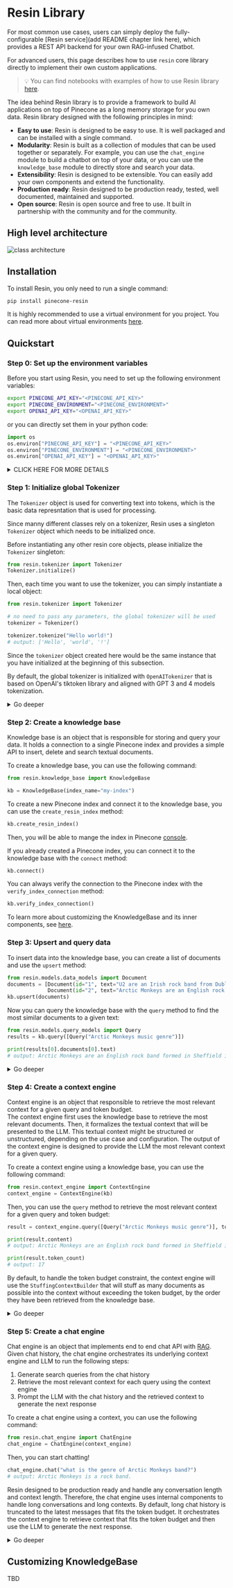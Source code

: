 # Resin Library

For most common use cases, users can simply deploy the fully-configurable [Resin service](add README chapter link here), which provides a REST API backend for your own RAG-infused Chatbot.  

For advanced users, this page describes how to use `resin` core library directly to implement their own custom applications. 


> 💡 You can find notebooks with examples of how to use Resin library [here](../examples).

The idea behind Resin library is to provide a framework to build AI applications on top of Pinecone as a long memory storage for you own data. Resin library designed with the following principles in mind:

- **Easy to use**: Resin is designed to be easy to use. It is well packaged and can be installed with a single command.
- **Modularity**: Resin is built as a collection of modules that can be used together or separately. For example, you can use the `chat_engine` module to build a chatbot on top of your data, or you can use the `knowledge_base` module to directly store and search your data.
- **Extensibility**: Resin is designed to be extensible. You can easily add your own components and extend the functionality.
- **Production ready**: Resin designed to be production ready, tested, well documented, maintained and supported.
- **Open source**: Resin is open source and free to use. It built in partnership with the community and for the community.


## High level architecture

![class architecture](https://github.com/pinecone-io/context-engine/blob/main/.readme-content/class_architecture.png)

## Installation

To install Resin, you only need to run a single command:

```bash
pip install pinecone-resin
```

It is highly recommended to use a virtual environment for you project. You can read more about virtual environments [here](https://docs.python.org/3/tutorial/venv.html).

## Quickstart


### Step 0: Set up the environment variables

Before you start using Resin, you need to set up the following environment variables:

```bash
export PINECONE_API_KEY="<PINECONE_API_KEY>"
export PINECONE_ENVIRONMENT="<PINECONE_ENVIRONMENT>"
export OPENAI_API_KEY="<OPENAI_API_KEY>"
```

or you can directly set them in your python code:

```python
import os
os.environ["PINECONE_API_KEY"] = "<PINECONE_API_KEY>"
os.environ["PINECONE_ENVIRONMENT"] = "<PINECONE_ENVIRONMENT>"
os.environ["OPENAI_API_KEY"] = "<OPENAI_API_KEY>"
```


<details>
<summary>CLICK HERE FOR MORE DETAILS</summary>

| Name                  | Description                                                                                                                 | How to get it?                                                                                                                                                               |
|-----------------------|-----------------------------------------------------------------------------------------------------------------------------|------------------------------------------------------------------------------------------------------------------------------------------------------------------------------|
| `PINECONE_API_KEY`    | The API key for Pinecone. Used to authenticate to Pinecone services to create indexes and to insert, delete and search data | Register or log into your Pinecone account in the [console](https://app.pinecone.io/). You can access your API key from the "API Keys" section in the sidebar of your dashboard |
| `PINECONE_ENVIRONMENT`| Determines the Pinecone service cloud environment of your index e.g `west1-gcp`, `us-east-1-aws`, etc                       | You can find the Pinecone environment next to the API key in [console](https://app.pinecone.io/)                                                                             |
| `OPENAI_API_KEY`      | API key for OpenAI. Used to authenticate to OpenAI's services for embedding and chat API                                    | You can find your OpenAI API key [here](https://platform.openai.com/account/api-keys). You might need to login or register to OpenAI services                                |
</details>


### Step 1: Initialize global Tokenizer

The `Tokenizer` object is used for converting text into tokens, which is the basic data represntation that is used for processing.

Since manny different classes rely on a tokenizer,  Resin uses a singleton `Tokenizer` object which needs to be initialized once. 

Before instantiating any other resin core objects, please initialize the `Tokenizer` singleton:

```python
from resin.tokenizer import Tokenizer
Tokenizer.initialize()
```

Then, each time you want to use the tokenizer, you can simply instantiate a local object:

```python
from resin.tokenizer import Tokenizer

# no need to pass any parameters, the global tokenizer will be used
tokenizer = Tokenizer()

tokenizer.tokenize("Hello world!")
# output: ['Hello', 'world', '!']
```

Since the `tokenizer` object created here would be the same instance that you have initialized at the beginning of this subsection.

By default, the global tokenizer is initialized with `OpenAITokenizer` that is based on OpenAI's tiktoken library and aligned with GPT 3 and 4 models tokenization.

<details>
<summary>Go deeper</summary>
The `Tokenizer` singleton is holding an inner `Tokenizer` object that implements `BaseTokenizer`.

You can create your own customized tokenizer by implementing a new class that derives from `BaseTokenizer`, then passing this class to the `Tokenizer` singleton during initialization. Example:
```python
from resin.tokenizer import Tokenizer, BaseTokenizer

class CustomTokenizer(BaseTokenizer):
    # Implement BaseToknizer's abstract methods, like `def tokenize()` etc.
    # ....
    
Tokenizer.initialize(tokenizer_class=CustomTokenizer)

When you initialize the `Tokenizer` singleton, you can pass init arguments to the underlying Tokenizer class. Any init argument that is expected by the underlying class's constructor, can be passed as `kwarg` directly to `Tokenizer.initalize()`. For example:

```python
from resin.tokenizer import Tokenizer
from resin.tokenizer.openai import OpenAITokenizer
Tokenizer.initialize(tokenizer_class=OpenAITokenizer, model_name="gpt2")
```

Will initialize the global tokenizer with `OpenAITokenizer` and will pass the `model_name` parameter to the underlying tokenizer.
</details>


### Step 2: Create a knowledge base
Knowledge base is an object that is responsible for storing and query your data. It holds a connection to a single Pinecone index and provides a simple API to insert, delete and search textual documents.

To create a knowledge base, you can use the following command:

```python
from resin.knowledge_base import KnowledgeBase

kb = KnowledgeBase(index_name="my-index")
```

To create a new Pinecone index and connect it to the knowledge base, you can use the `create_resin_index` method:

```python
kb.create_resin_index()
```

Then, you will be able to mange the index in Pinecone [console](https://app.pinecone.io/).

If you already created a Pinecone index, you can connect it to the knowledge base with the `connect` method:

```python
kb.connect()
```

You can always verify the connection to the Pinecone index with the `verify_index_connection` method:

```python
kb.verify_index_connection()
```

To learn more about customizing the KnowledgeBase and its inner components, see [here](#customizing_knowledgebase).

### Step 3: Upsert and query data

To insert data into the knowledge base, you can create a list of documents and use the `upsert` method:

```python
from resin.models.data_models import Document
documents = [Document(id="1", text="U2 are an Irish rock band from Dublin, formed in 1976.", source="https://url.com"),
             Document(id="2", text="Arctic Monkeys are an English rock band formed in Sheffield in 2002.", source="https://another-url.com", metadata={"my-key": "my-value"})]
kb.upsert(documents)
```

Now you can query the knowledge base with the `query` method to find the most similar documents to a given text:

```python
from resin.models.query_models import Query
results = kb.query([Query("Arctic Monkeys music genre")])

print(results[0].documents[0].text)
# output: Arctic Monkeys are an English rock band formed in Sheffield in 2002.
```

<details>
<summary>Go deeper</summary>
The knowledge base orchestrates the following components to handle the data:
</details>

### Step 4: Create a context engine

Context engine is an object that responsible to retrieve the most relevant context for a given query and token budget.  
The context engine first uses the knowledge base to retrieve the most relevant documents. Then, it  formalizes the textual context that will be presented to the LLM. This textual context might be structured or unstructured, depending on the use case and configuration. 
The output of the context engine is designed to provide the LLM the most relevant context for a given query. 


To create a context engine using a knowledge base, you can use the following command:

```python
from resin.context_engine import ContextEngine
context_engine = ContextEngine(kb)
```

Then, you can use the `query` method to retrieve the most relevant context for a given query and token budget:

```python
result = context_engine.query([Query("Arctic Monkeys music genre")], token_budget=100)

print(result.content)
# output: Arctic Monkeys are an English rock band formed in Sheffield in 2002.

print(result.token_count)
# output: 17
```

By default, to handle the token budget constraint, the context engine will use the `StuffingContextBuilder` that will stuff as many documents as possible into the context without exceeding the token budget, by the order they have been retrieved from the knowledge base.


<details>
<summary>Go deeper</summary>
TBD
</details>


### Step 5: Create a chat engine

Chat engine is an object that implements end to end chat API with [RAG](https://www.pinecone.io/learn/retrieval-augmented-generation/).
Given chat history, the chat engine orchestrates its underlying context engine and LLM to run the following steps:

1. Generate search queries from the chat history
2. Retrieve the most relevant context for each query using the context engine
3. Prompt the LLM with the chat history and the retrieved context to generate the next response

To create a chat engine using a context, you can use the following command:

```python
from resin.chat_engine import ChatEngine
chat_engine = ChatEngine(context_engine)
```

Then, you can start chatting!

```python
chat_engine.chat("what is the genre of Arctic Monkeys band?")
# output: Arctic Monkeys is a rock band.
```


Resin designed to be production ready and handle any conversation length and context length. Therefore, the chat engine uses internal components to handle long conversations and long contexts.
By default, long chat history is truncated to the latest messages that fits the token budget. It orchestrates the context engine to retrieve context that fits the token budget and then use the LLM to generate the next response.


<details>
<summary>Go deeper</summary>
TBD
</details>


<a id="customizing_knowledgebase"></a>
## Customizing KnowledgeBase
 TBD